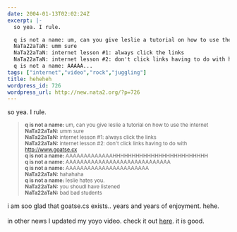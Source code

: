 ```yaml
---
date: 2004-01-13T02:02:24Z
excerpt: |-
  so yea. I rule.

  q is not a name: um, can you give leslie a tutorial on how to use the internet
  NaTa22aTaN: umm sure
  NaTa22aTaN: internet lesson #1: always click the links
  NaTa22aTaN: internet lesson #2: don't click links having to do with http://www.goatse.cx
  q is not a name: AAAAA...
tags: ["internet","video","rock","juggling"]
title: heheheh
wordpress_id: 726
wordpress_url: http://new.nata2.org/?p=726
---
```


so yea. I rule.
<blockquote><small>
<b>q is not a name:</b> um, can you give leslie a tutorial on how to use the internet<br/>
<b>NaTa22aTaN:</b> umm sure<br/>
<b>NaTa22aTaN:</b> internet lesson #1: always click the links<br/>
<b>NaTa22aTaN:</b> internet lesson #2: don't click links having to do with <a href="http://www.goatse.cx">http://www.goatse.cx</a><br/>
<b>q is not a name:</b> AAAAAAAAAAAAAHHHHHHHHHHHHHHHHHHHHHHHHH<br/>
<b>q is not a name:</b> AAAAAAAAAAAAAAAAAAAAAAAAAAAAA<br/>
<b>q is not a name:</b> AAAAAAAAAAAAAAAAAAAAAAA<br/>
<b>NaTa22aTaN:</b> hahahaha<br/>
<b>q is not a name:</b> leslie hates you.<br/>
<b>NaTa22aTaN:</b> you shoudl have listened<br/>
<b>NaTa22aTaN:</b> bad bad students<br/>
</small>
</blockquote>
i am soo glad that goatse.cs exists.. years and years of enjoyment. hehe.<br/><br/>in other news I updated my yoyo video. check it out <a href="http://nata2.info/pictures/juggling/yoyo/rock2.wmv">here</a>. it is good.
